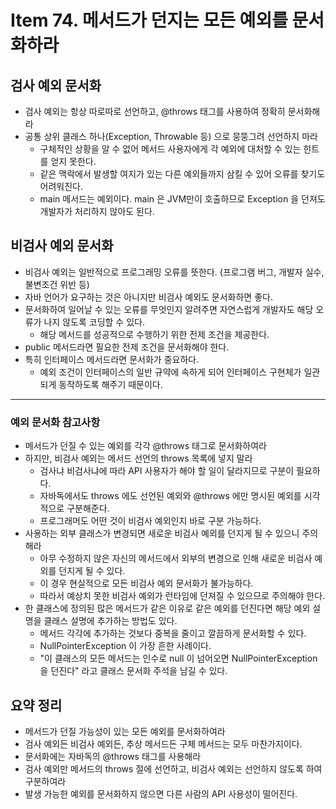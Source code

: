 # Item 74. 메서드가 던지는 모든 예외를 문서화하라
## 검사 예외 문서화
- 검사 예외는 항상 따로따로 선언하고, @throws 태그를 사용하여 정확히 문서화해라
- 공통 상위 클래스 하나(Exception, Throwable 등) 으로 뭉뚱그려 선언하지 마라
    - 구체적인 상황을 알 수 없어 메서드 사용자에게 각 예외에 대처할 수 있는 힌트를 얻지 못한다.
    - 같은 맥락에서 발생할 여지가 있는 다른 예외들까지 삼킬 수 있어 오류를 찾기도 어려워진다.
    - main 메서드는 예외이다. main 은 JVM만이 호출하므로 Exception 을 던져도 개발자가 처리하지 않아도 된다.

## 비검사 예외 문서화
- 비검사 예외는 일반적으로 프로그래밍 오류를 뜻한다. (프로그램 버그, 개발자 실수, 불변조건 위반 등)
- 자바 언어가 요구하는 것은 아니지만 비검사 예외도 문서화하면 좋다.
- 문서화하여 일어날 수 있는 오류를 무엇인지 알려주면 자연스럽게 개발자도 해당 오류가 나지 않도록 코딩할 수 있다.
    - 해당 메서드를 성공적으로 수행하기 위한 전제 조건을 제공한다.
- public 메서드라면 필요한 전제 조건을 문서화해야 한다.
- 특히 인터페이스 메서드라면 문서화가 중요하다.
    - 예외 조건이 인터페이스의 일반 규약에 속하게 되어 인터페이스 구현체가 일관되게 동작하도록 해주기 때문이다.

___

### 예외 문서화 참고사항
- 메서드가 던질 수 있는 예외를 각각 @throws 태그로 문서화하여라
- 하지만, 비검사 예외는 메서드 선언의 throws 목록에 넣지 말라
    - 검사냐 비검사냐에 따라 API 사용자가 해야 할 일이 달라지므로 구분이 필요하다.
    - 자바독에서도 throws 에도 선언된 예외와 @throws 에만 명시된 예외를 시각적으로 구분해준다. 
    - 프로그래머도 어떤 것이 비검사 예외인지 바로 구분 가능하다.
- 사용하는 외부 클래스가 변경되면 새로운 비검사 예외를 던지게 될 수 있으니 주의해라
    - 아무 수정하지 않은 자신의 메서드에서 외부의 변경으로 인해 새로운 비검사 예외를 던지게 될 수 있다. 
    - 이 경우 현실적으로 모든 비검사 예외 문서화가 불가능하다.
    - 따라서 예상치 못한 비검사 예외가 런타임에 던져질 수 있으므로 주의해야 한다.
- 한 클래스에 정의된 많은 메서드가 같은 이유로 같은 예외를 던진다면 해당 예외 설명을 클래스 설명에 추가하는 방법도 있다.
    - 메서드 각각에 추가하는 것보다 중복을 줄이고 깔끔하게 문서화할 수 있다.
    - NullPointerException 이 가장 흔한 사례이다.
    - "이 클래스의 모든 메서드는 인수로 null 이 넘어오면 NullPointerException 을 던진다" 라고 클래스 문서화 주석을 남길 수 있다. 

## 요약 정리
- 메서드가 던질 가능성이 있는 모든 예외를 문서화하여라
- 검사 예외든 비검사 예외든, 추상 메서드든 구체 메서드는 모두 마찬가지이다.
- 문서화에는 자바독의 @throws 태그를 사용해라
- 검사 예외만 메서드의 throws 절에 선언하고, 비검사 예외는 선언하지 않도록 하여 구분하여라
- 발생 가능한 예외를 문서화하지 않으면 다른 사람의 API 사용성이 떨어진다.